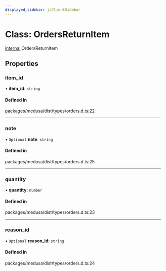 ```yaml
---
displayed_sidebar: jsClientSidebar
---
```


# Class: OrdersReturnItem

[internal](../modules/internal.md).OrdersReturnItem

## Properties

### item\_id

• **item\_id**: `string`

#### Defined in

packages/medusa/dist/types/orders.d.ts:22

___

### note

• `Optional` **note**: `string`

#### Defined in

packages/medusa/dist/types/orders.d.ts:25

___

### quantity

• **quantity**: `number`

#### Defined in

packages/medusa/dist/types/orders.d.ts:23

___

### reason\_id

• `Optional` **reason\_id**: `string`

#### Defined in

packages/medusa/dist/types/orders.d.ts:24
